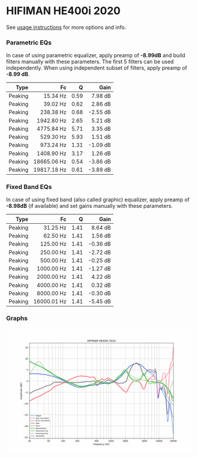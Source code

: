 # HIFIMAN HE400i 2020
See [usage instructions](https://github.com/jaakkopasanen/AutoEq#usage) for more options and info.

### Parametric EQs
In case of using parametric equalizer, apply preamp of **-8.99dB** and build filters manually
with these parameters. The first 5 filters can be used independently.
When using independent subset of filters, apply preamp of **-8.99 dB**.

| Type    | Fc          |    Q | Gain     |
|--------:|------------:|-----:|---------:|
| Peaking | 15.34 Hz    | 0.59 | 7.98 dB  |
| Peaking | 39.02 Hz    | 0.62 | 2.86 dB  |
| Peaking | 238.38 Hz   | 0.68 | -2.55 dB |
| Peaking | 1942.80 Hz  | 2.65 | 5.21 dB  |
| Peaking | 4775.84 Hz  | 5.71 | 3.35 dB  |
| Peaking | 529.30 Hz   | 5.93 | 1.51 dB  |
| Peaking | 973.24 Hz   | 1.31 | -1.09 dB |
| Peaking | 1408.90 Hz  | 3.17 | 1.26 dB  |
| Peaking | 18665.06 Hz | 0.54 | -3.86 dB |
| Peaking | 19817.18 Hz | 0.61 | -3.89 dB |

### Fixed Band EQs
In case of using fixed band (also called graphic) equalizer, apply preamp of **-8.98dB**
(if available) and set gains manually with these parameters.

| Type    | Fc          |    Q | Gain     |
|--------:|------------:|-----:|---------:|
| Peaking | 31.25 Hz    | 1.41 | 8.64 dB  |
| Peaking | 62.50 Hz    | 1.41 | 1.56 dB  |
| Peaking | 125.00 Hz   | 1.41 | -0.36 dB |
| Peaking | 250.00 Hz   | 1.41 | -2.72 dB |
| Peaking | 500.00 Hz   | 1.41 | -0.25 dB |
| Peaking | 1000.00 Hz  | 1.41 | -1.27 dB |
| Peaking | 2000.00 Hz  | 1.41 | 4.22 dB  |
| Peaking | 4000.00 Hz  | 1.41 | 0.32 dB  |
| Peaking | 8000.00 Hz  | 1.41 | -0.30 dB |
| Peaking | 16000.01 Hz | 1.41 | -5.45 dB |

### Graphs
![](./HIFIMAN%20HE400i%202020.png)